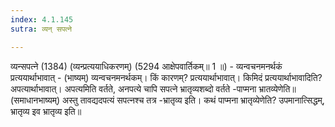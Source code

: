 ```yaml
---
index: 4.1.145
sutra: व्यन् सपत्ने

---
```

 व्यन्सपत्ने (1384) (व्यन्प्रत्ययाधिकरणम्) (5294 आक्षेपवार्तिकम्॥ 1 ॥) - व्यन्वचनमनर्थकं प्रत्ययार्थाभावात् - (भाष्यम्) व्यन्वचनमनर्थकम्। किं कारणम्? प्रत्ययार्थाभावात्। किमिदं प्रत्ययार्थाभावादिति? अपत्यार्थाभावात्। अपत्यमिति वर्तते, अनपत्ये चापि सपत्ने भ्रातृव्यशब्दो वर्तते -पाप्मना भ्रातव्येणेति॥ (समाधानभाष्यम्) अस्तु तावद्यदपत्यं सपत्नश्च तत्र -भ्रातृव्य इति। कथं पाप्मना भ्रातृव्येणेति? उपमानात्सिद्धम्, भ्रातृव्य इव भ्रातृव्य इति॥ 